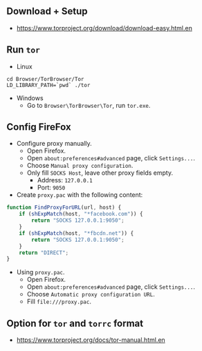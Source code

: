 ## Download + Setup

- https://www.torproject.org/download/download-easy.html.en

## Run `tor`

- Linux

```shell
cd Browser/TorBrowser/Tor
LD_LIBRARY_PATH=`pwd` ./tor
```

- Windows
  - Go to `Browser\TorBrowser\Tor`, run `tor.exe`.

## Config FireFox

- Configure proxy manually.
  - Open Firefox.
  - Open `about:preferences#advanced` page, click `Settings...`.
  - Choose `Manual proxy configuration`.
  - Only fill `SOCKS Host`, leave other proxy fields empty.
    - Address: `127.0.0.1`
    - Port: `9050`
- Create `proxy.pac` with the following content:

```js
function FindProxyForURL(url, host) {
    if (shExpMatch(host, "*facebook.com")) {
        return "SOCKS 127.0.0.1:9050";
    }
    if (shExpMatch(host, "*fbcdn.net")) {
        return "SOCKS 127.0.0.1:9050";
    }
    return "DIRECT";
}
```

- Using `proxy.pac`.
  - Open Firefox.
  - Open `about:preferences#advanced` page, click `Settings...`.
  - Choose `Automatic proxy configuration URL`.
  - Fill `file:///proxy.pac`.

## Option for `tor` and `torrc` format

- https://www.torproject.org/docs/tor-manual.html.en

